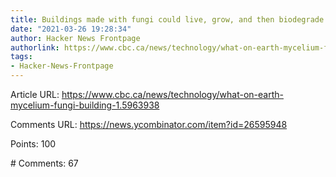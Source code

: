 ```yaml
---
title: Buildings made with fungi could live, grow, and then biodegrade
date: "2021-03-26 19:28:34"
author: Hacker News Frontpage
authorlink: https://www.cbc.ca/news/technology/what-on-earth-mycelium-fungi-building-1.5963938
tags:
- Hacker-News-Frontpage
---
```


<p>Article URL: <a href="https://www.cbc.ca/news/technology/what-on-earth-mycelium-fungi-building-1.5963938">https://www.cbc.ca/news/technology/what-on-earth-mycelium-fungi-building-1.5963938</a></p>
<p>Comments URL: <a href="https://news.ycombinator.com/item?id=26595948">https://news.ycombinator.com/item?id=26595948</a></p>
<p>Points: 100</p>
<p># Comments: 67</p>
